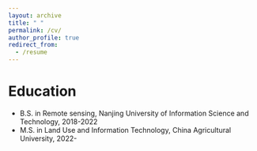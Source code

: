```yaml
---
layout: archive
title: " "
permalink: /cv/
author_profile: true
redirect_from:
  - /resume
---
```


# Education
* B.S. in Remote sensing, Nanjing University of Information Science 
  and Technology, 2018-2022
* M.S. in Land Use and Information Technology, China Agricultural University, 2022-
